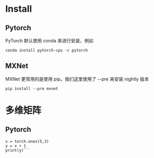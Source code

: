 # Install
## Pytorch
PyTorch 默认使用 conda 来进行安装，例如

```conda install pytorch-cpu -c pytorch```
## MXNet
MXNet 更常用的是使用 pip。我们这里使用了 --pre 来安装 nightly 版本

```pip install --pre mxnet```
# 多维矩阵
## Pytorch
```import torch
x = torch.ones(5,3)
y = x + 1
print(y)```














